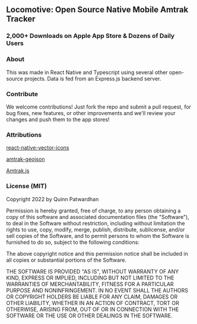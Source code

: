 ## Locomotive: Open Source Native Mobile Amtrak Tracker

### 2,000+ Downloads on Apple App Store & Dozens of Daily Users

### About

This was made in React Native and Typescript using several other open-source projects. Data is fed from an Express.js backend server.

### Contribute

We welcome contributions! Just fork the repo and submit a pull request, for bug fixes, new features, or other improvements and we'll review your changes and push them to the app stores!

### Attributions

[react-native-vector-icons](https://www.google.com/search?q=react+native+icons&oq=react+native+icons&aqs=chrome.0.69i59j0i512l4j69i60l3.2606j0j7&sourceid=chrome&ie=UTF-8)

[amtrak-geojson](https://github.com/datanews/amtrak-geojson)

[Amtrak.js](https://github.com/piemadd/amtrak)

### License (MIT)

Copyright 2022 by Quinn Patwardhan

Permission is hereby granted, free of charge, to any person obtaining a copy of this software and associated documentation files (the "Software"), to deal in the Software without restriction, including without limitation the rights to use, copy, modify, merge, publish, distribute, sublicense, and/or sell copies of the Software, and to permit persons to whom the Software is furnished to do so, subject to the following conditions:

The above copyright notice and this permission notice shall be included in all copies or substantial portions of the Software.

THE SOFTWARE IS PROVIDED "AS IS", WITHOUT WARRANTY OF ANY KIND, EXPRESS OR IMPLIED, INCLUDING BUT NOT LIMITED TO THE WARRANTIES OF MERCHANTABILITY, FITNESS FOR A PARTICULAR PURPOSE AND NONINFRINGEMENT. IN NO EVENT SHALL THE AUTHORS OR COPYRIGHT HOLDERS BE LIABLE FOR ANY CLAIM, DAMAGES OR OTHER LIABILITY, WHETHER IN AN ACTION OF CONTRACT, TORT OR OTHERWISE, ARISING FROM, OUT OF OR IN CONNECTION WITH THE SOFTWARE OR THE USE OR OTHER DEALINGS IN THE SOFTWARE.
